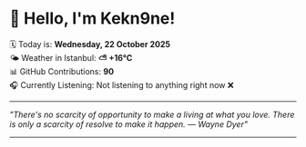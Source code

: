 # 👋 Hello, I'm Kekn9ne!

🗓️ Today is: **Wednesday, 22 October 2025**  
🌤️ Weather in Istanbul: **⛅️  +16°C**  
📊 GitHub Contributions: **90**  
🎧 Currently Listening: Not listening to anything right now ❌

---

_"There's no scarcity of opportunity to make a living at what you love. There is only a scarcity of resolve to make it happen. — *Wayne Dyer*"_

---
